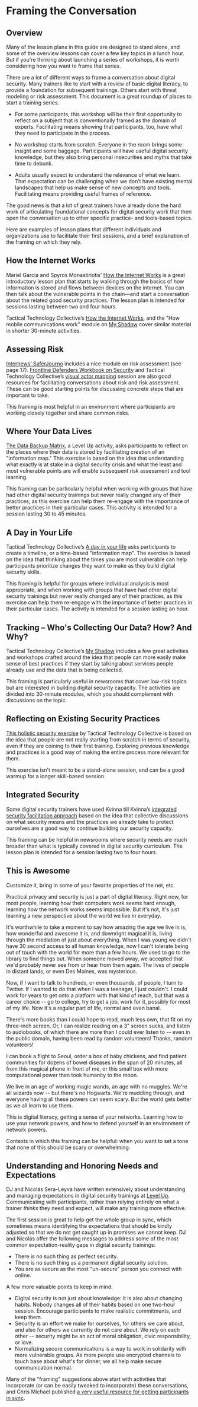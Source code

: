 # Framing the Conversation

## Overview

Many of the lesson plans in this guide are designed to stand alone, and some of the overview lessons can cover a few key topics in a lunch hour. But if you're thinking about launching a series of workshops, it is worth considering how you want to frame that series.

There are a lot of different ways to frame a conversation about digital security. Many trainers like to start with a review of basic digital literacy, to provide a foundation for subsequent trainings. Others start with threat modeling or risk assessment. This document is a great roundup of places to start a training series.

* For some participants, this workshop will be their first opportunity to reflect on a subject that is conventionally framed as the domain of experts. Facilitating means showing that participants, too, have what they need to participate in the process.

* No workshop starts from scratch. Everyone in the room brings some insight and some baggage. Participants will have useful digital security knowledge, but they also bring personal insecurities and myths that take time to debunk.

* Adults usually expect to understand the relevance of what we learn. That expectation can be challenging when we don’t have existing mental landscapes that help us make sense of new concepts and tools. Facilitating means providing useful frames of reference.

The good news is that a lot of great trainers have already done the hard work of articulating foundational concepts for digital security work that then open the conversation up to other specific practice- and tools-based topics.

Here are examples of lesson plans that different individuals and organizations use to facilitate their first sessions, and a brief explanation of the framing on which they rely.

## How the Internet Works

Mariel Garcia and Spyros Monastiriotis' [How the Internet Works](https://docs.google.com/document/d/1SmHfpm3Dy2ym9gUJfnA0hA12ytQ3LlW31Y5l_TCJkJo/edit) is a great introductory lesson plan that starts by walking through the basics of how information is stored and flows between devices on the internet. You can then talk about the vulnerable points in the chain—and start a conversation about the related good security practices. The lesson plan is intended for sessions lasting between two and four hours.

Tactical Technology Collective’s [How the Internet Works](https://gendersec.tacticaltech.org/wiki/index.php/Hands_On_How_the_internet_works), and the "How mobile communications work" module on [My Shadow](https://myshadow.org/train) cover similar material in shorter 30-minute activities.

## Assessing Risk

[Internews’ SaferJourno](https://www.internews.org/sites/default/files/resources/SaferJournoGuide_2014-03-21.pdf) includes a nice module on risk assessment (see page 17). [Frontline Defenders Workbook on Security](https://www.frontlinedefenders.org/en/resource-publication/workbook-security-practical-steps-human-rights-defenders-risk) and Tactical Technology Collective’s [visual actor mapping](https://holistic-security.tacticaltech.org/exercises/explore/visual-actor-mapping-part-1) session are also good resources for facilitating conversations about risk and risk assessment. These can be good starting points for discussing concrete steps that are important to take.

This framing is most helpful in an environment where participants are working closely together and share common risks.

## Where Your Data Lives

[The Data Backup Matrix](https://level-up.cc/curriculum/protecting-data/data-backup-basics/activity-discussion/data-backup-matrix-creating-information-map/), a Level Up activity, asks participants to reflect on the places where their data is stored by facilitating creation of an "information map." This exercise is based on the idea that understanding what exactly is at stake in a digital security crisis and what the least and most vulnerable points are will enable subsequent risk assessment and tool learning.

This framing can be particularly helpful when working with groups that have had other digital security trainings but never really changed any of their practices, as this exercise can help them re-engage with the importance of better practices in their particular cases. This activity is intended for a session lasting 30 to 45 minutes.

## A Day in Your Life

Tactical Technology Collective’s [A day in your life](https://gendersec.tacticaltech.org/wiki/index.php/Holistic_security_-_A_day_in_your_life) asks participants to create a timeline, or a time-based "information map". The exercise is based on the idea that thinking about the times you are most vulnerable can help participants prioritize changes they want to make as they build digital security skills.

This framing is helpful for groups where individual analysis is most appropriate, and when working with groups that have had other digital security trainings but never really changed any of their practices, as this exercise can help them re-engage with the importance of better practices in their particular cases. The activity is intended for a session lasting an hour.

## Tracking – Who's Collecting Our Data? How? And Why?

Tactical Technology Collective’s [My Shadow](https://myshadow.org/train) includes a few great  activities and workshops crafted around the idea that people can more easily make sense of best practices if they start by talking about services people already use and the data that is being collected.

This framing is particularly useful in newsrooms that cover low-risk topics but are interested in building digital security capacity. The activities are divided into 30-minute modules, which you should complement with discussions on the topic.

## Reflecting on Existing Security Practices

[This holistic security exercise](https://holistic-security.tacticaltech.org/exercises/prepare/1-1-reflecting-on-existing-security-practices) by Tactical Technology Collective is based on the idea that people are not really starting from scratch in terms of security, even if they are coming to their first training. Exploring previous knowledge and practices is a good way of making the entire process more relevant for them.

This exercise isn't meant to be a stand-alone session, and can be a good warmup for a longer skill-based session.

## Integrated Security

Some digital security trainers have used Kvinna till Kvinna’s [integrated security facilitation approach](http://www.integratedsecuritymanual.org/sites/default/files/samplestructure_0.pdf) based on the idea that collective discussions on what security means and the practices we already take to protect ourselves are a good way to continue building our security capacity.

This framing can be helpful in newsrooms where security needs are much broader than what is typically covered in digital security curriculum. The lesson plan is intended for a session lasting two to four hours.

## This is Awesome

Customize it, bring in some of your favorite properties of the net, etc.

Practical privacy and security is just a part of digital literacy. Right now, for most people, learning how their computers work seems hard enough, learning how the network works seems impossible. But it's not, it's just learning a new perspective about the world we live in everyday.

It's worthwhile to take a moment to say how amazing the age we live in is, how wonderful and awesome it is, and downright magical it is, living through the mediation of just about everything. When I was young we didn't have 30 second access to all human knowledge, now I can't tolerate being out of touch with the world for more than a few hours. We used to go to the library to find things out. When someone moved away, we accepted that we'd probably never see from or hear from them again. The lives of people in distant lands, or even Des Moines, was mysterious.

Now, if I want to talk to hundreds, or even thousands, of people, I turn to Twitter. If I wanted to do that when I was a teenager, I just couldn't. I could work for years to get onto a platform with that kind of reach, but that was a career choice -- go to college, try to get a job, work for it, possibly for most of my life. Now it's a regular part of life, normal and even banal.

There's more books than I could hope to read, much less own, that fit on my three-inch screen. Or, I can realize reading on a 3" screen sucks, and listen to audiobooks, of which there are more than I could ever listen to -- even in the public domain, having been read by random volunteers! Thanks, random volunteers!

I can book a flight to Seoul, order a box of baby chickens, and find patient communities for dozens of bowel diseases in the span of 20 minutes, all from this magical phone in front of me, or this small box with more computational power than took humanity to the moon.

We live in an age of working magic wands, an age with no muggles. We're all wizards now -- but there's no Hogwarts. We're muddling through, and everyone having all these powers can seem scary. But the world gets better as we all learn to use them.

This is digital literacy, getting a sense of your networks. Learning how to use your network powers, and how to defend yourself in an environment of network powers.

Contexts in which this framing can be helpful: when you want to set a tone that none of this should be scary or overwhelming.

## Understanding and Honoring Needs and Expectations

DJ and Nicolás Sera-Leyva have written extensively about understanding and managing expectations in digital security trainings at [Level Up](https://www.level-up.cc/you-the-trainer/setting-expectations-for-participants-organizers-and-yourself/). Communicating with participants, rather than relying entirely on what a trainer *thinks* they need and expect, will make any training more effective.

The first session is great to help get the whole group in sync, which sometimes means identifying the expectations that should be kindly adjusted so that we do not get caught up in promises we cannot keep. DJ and Nicolás offer the following messages to address some of the most common expectation-reality gaps in digital security trainings:

* There is no such thing as perfect security.
* There is no such thing as a permanent digital security solution.
* You are as secure as the most "un-secure" person you connect with online.

A few more valuable points to keep in mind:

* Digital security is not just about knowledge: it is also about changing habits. Nobody changes all of their habits based on one two-hour session. Encourage participants to make realistic commitments, and keep them.
* Security is an effort we make for ourselves, for others we care about, and also for others we currently do not care about. We rely on each other -- security might be an act of moral obligation, civic responsibility, or love.
* Normalizing secure communications is a way to work in solidarity with more vulnerable groups. As more people use encrypted channels to touch base about what's for dinner, we all help make secure communication normal.

Many of the "framing" suggestions above start with activities that incorporate (or can be easily tweaked to incorporate) these conversations, and Chris Michael published [a very useful resource for getting participants in sync](https://level-up.cc/you-the-trainer/first-3-sessions-of-your-event/developing-a-shared-brain/).
